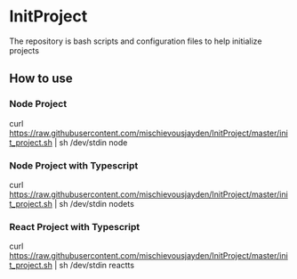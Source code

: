 # InitProject
The repository is bash scripts and configuration files to help initialize projects

## How to use
### Node Project
curl https://raw.githubusercontent.com/mischievousjayden/InitProject/master/init_project.sh | sh /dev/stdin node

### Node Project with Typescript
curl https://raw.githubusercontent.com/mischievousjayden/InitProject/master/init_project.sh | sh /dev/stdin nodets

### React Project with Typescript
curl https://raw.githubusercontent.com/mischievousjayden/InitProject/master/init_project.sh | sh /dev/stdin reactts


